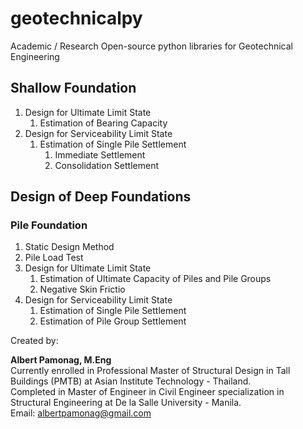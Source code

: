 # geotechnicalpy

Academic / Research Open-source python libraries for Geotechnical Engineering 

## Shallow Foundation 

<ol>
<li> Design for Ultimate Limit State
  <ol>
    <li> Estimation of Bearing Capacity </li>
  </ol>
</li>
<li> Design for Serviceability Limit State
  <ol>
    <li> Estimation of Single Pile Settlement 
      <ol>
        <li>Immediate Settlement</i>
        <li>Consolidation Settlement</i>
      </ol>
  </ol>
</li>
</ol>

## Design of Deep Foundations

### Pile Foundation

<ol>
<li> Static Design Method</li>
<li> Pile Load Test</li>  
<li> Design for Ultimate Limit State
  <ol>
    <li> Estimation of Ultimate Capacity of Piles and Pile Groups </li>
    <li> Negative Skin Frictio </li>
  </ol>
</li>
<li> Design for Serviceability Limit State
  <ol>
    <li> Estimation of Single Pile Settlement</li>
    <li> Estimation of Pile Group Settlement </li>
  </ol>
</li>
</ol>

Created by:

**Albert Pamonag, M.Eng** <br>
Currently enrolled in Professional Master of Structural Design in Tall Buildings (PMTB) at Asian Institute Technology - Thailand.<br>
Completed in Master of Engineer in Civil Engineer specialization in Structural Engineering at De la Salle University - Manila.<br>
Email: albertpamonag@gmail.com


